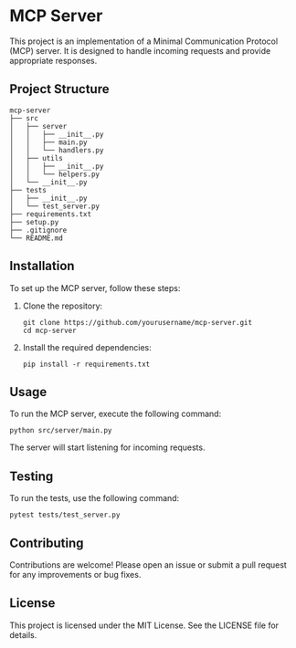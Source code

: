 # MCP Server

This project is an implementation of a Minimal Communication Protocol (MCP) server. It is designed to handle incoming requests and provide appropriate responses.

## Project Structure

```
mcp-server
├── src
│   ├── server
│   │   ├── __init__.py
│   │   ├── main.py
│   │   └── handlers.py
│   ├── utils
│   │   ├── __init__.py
│   │   └── helpers.py
│   └── __init__.py
├── tests
│   ├── __init__.py
│   └── test_server.py
├── requirements.txt
├── setup.py
├── .gitignore
└── README.md
```

## Installation

To set up the MCP server, follow these steps:

1. Clone the repository:

   ```
   git clone https://github.com/yourusername/mcp-server.git
   cd mcp-server
   ```

2. Install the required dependencies:

   ```
   pip install -r requirements.txt
   ```

## Usage

To run the MCP server, execute the following command:

```
python src/server/main.py
```

The server will start listening for incoming requests.

## Testing

To run the tests, use the following command:

```
pytest tests/test_server.py
```

## Contributing

Contributions are welcome! Please open an issue or submit a pull request for any improvements or bug fixes.

## License

This project is licensed under the MIT License. See the LICENSE file for details.
